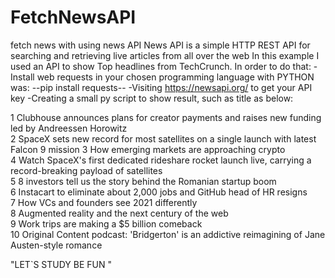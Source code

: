 # FetchNewsAPI
fetch news with using news API
News API is a simple HTTP REST API for searching and retrieving live articles from all over the web
In this example I used an API to show Top headlines from TechCrunch.
In order to do that:
  -Install web requests in your chosen programming language
with PYTHON was:
--pip install requests--
  -Visiting https://newsapi.org/ to get your API key
  -Creating a small py script to show result, such as title as below:
  
  
  1 Clubhouse announces plans for creator payments and raises new funding led by Andreessen Horowitz  
  2 SpaceX sets new record for most satellites on a single launch with latest Falcon 9 mission 
  3 How emerging markets are approaching crypto                                                                          
  4 Watch SpaceX's first dedicated rideshare rocket launch live, carrying a record-breaking payload of satellites         
  5 8 investors tell us the story behind the Romanian startup boom                                                        
  6 Instacart to eliminate about 2,000 jobs and GitHub head of HR resigns                                                 
  7 How VCs and founders see 2021 differently                                                                             
  8 Augmented reality and the next century of the web                                                                     
  9 Work trips are making a $5 billion comeback                                                                           
  10 Original Content podcast: 'Bridgerton' is an addictive reimagining of Jane Austen-style romance  
  
  "LET`S STUDY BE FUN "
